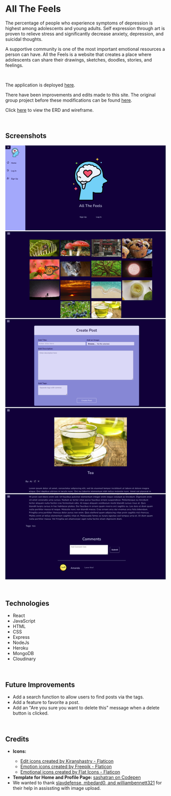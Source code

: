 <h1>All The Feels</h1>
<p>The percentage of people who experience symptoms of depression is highest among adolescents and young adults. Self expression through art is proven to relieve stress and significantly decrease anxiety, depression, and suicidal thoughts.</p>
<p>A supportive community is one of the most important emotional resources a person can have. All the Feels is a website that creates a place where adolescents can share their drawings, sketches, doodles, stories, and feelings.</p>
<br>

<p>The application is deployed <a href="https://allthefeelsapp.herokuapp.com/">here</a>.</p>

<p>There have been improvements and edits made to this site. The original group project before these modifications can be found <a href="https://allthefeelsapp.herokuapp.com/">here</a>.</p>

<p>Click <a href="https://trello.com/b/gQTYPmew/all-the-feels">here</a> to view the ERD and wireframe.</p>
<br>

<h2>Screenshots</h2>

![landing page](./src/assets/logo/screenshot_1.png)
![home page](./src/assets/logo/screenshot_2.png)
![create post page](./src/assets/logo/screenshot_3.png)
![post display page](./src/assets/logo/screenshot_4.png)
![comments on post display page](./src/assets/logo/screenshot_5.png)

<br>

<h2>Technologies</h2>
<ul>
  <li>React</li>
  <li>JavaScript</li>
  <li>HTML</li>
  <li>CSS</li>
  <li>Express</li>
  <li>NodeJs</li>
  <li>Heroku</li>
  <li>MongoDB</li>
  <li>Cloudinary</li>
</ul>

<br>

<h2>Future Improvements</h2>
<ul>
  <li>Add a search function to allow users to find posts via the tags.</li>
  <li>Add a feature to favorite a post.</li>
  <li>Add an "Are you sure you want to delete this" message when a delete button is clicked.</li>
</ul>

<br>

<h2>Credits</h2>
<ul>
  <li><b>Icons: </b></li>
    <ul>
      <li><a href="https://www.flaticon.com/free-icons/edit" title="edit icons">Edit icons created by Kiranshastry - Flaticon</a></li>

  <li><a href="https://www.flaticon.com/free-icons/emotion" title="emotion icons">Emotion icons created by Freepik - Flaticon</a></li>

  <li><a href="https://www.flaticon.com/free-icons/emotional" title="emotional icons">Emotional icons created by Flat Icons - Flaticon</a></li>
    </ul>
  <li><b>Template for Home and Profile Page: </b><a href="https://www.codepen.io/sashatran/pen/aJvaEG?editors=1100">sashatran on Codepen</a></li>
  <li>We wanted to thank <a href="https://github.com/slavdefense/Backlog-MERN-Stack">slavdefense, mbedard0, and williambennett321</a> for their help in assissting with image upload.</li>
</ul>


  